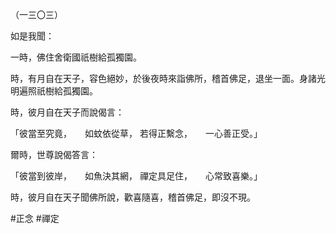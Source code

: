 （一三〇三）

如是我聞：

一時，佛住舍衛國祇樹給孤獨園。

時，有月自在天子，容色絕妙，於後夜時來詣佛所，稽首佛足，退坐一面。身諸光明遍照祇樹給孤獨園。

時，彼月自在天子而說偈言：

「彼當至究竟，　　如蚊依從草，
若得正繫念，　　一心善正受。」

爾時，世尊說偈答言：

「彼當到彼岸，　　如魚決其網，
禪定具足住，　　心常致喜樂。」

時，彼月自在天子聞佛所說，歡喜隨喜，稽首佛足，即沒不現。




#正念
#禪定

